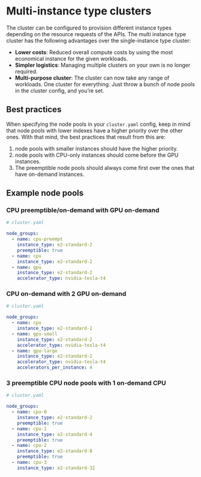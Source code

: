 # Multi-instance type clusters

The cluster can be configured to provision different instance types depending on the resource requests of the APIs. The multi instance type cluster has the following advantages over the single-instance type cluster:

* **Lower costs**: Reduced overall compute costs by using the most economical instance for the given workloads.
* **Simpler logistics**: Managing multiple clusters on your own is no longer required.
* **Multi-purpose cluster**: The cluster can now take any range of workloads. One cluster for everything. Just throw a bunch of node pools in the cluster config, and you’re set.

## Best practices

When specifying the node pools in your `cluster.yaml` config, keep in mind that node pools with lower indexes have a higher priority over the other ones. With that mind, the best practices that result from this are:

1. node pools with smaller instances should have the higher priority.
1. node pools with CPU-only instances should come before the GPU instances.
1. The preemptible node pools should always come first over the ones that have on-demand instances.

## Example node pools

### CPU preemptible/on-demand with GPU on-demand

```yaml
# cluster.yaml

node_groups:
  - name: cpu-preempt
    instance_type: e2-standard-2
    preemptible: true
  - name: cpu
    instance_type: e2-standard-2
  - name: gpu
    instance_type: e2-standard-2
    accelerator_type: nvidia-tesla-t4
```

### CPU on-demand with 2 GPU on-demand

```yaml
# cluster.yaml

node_groups:
  - name: cpu
    instance_type: e2-standard-2
  - name: gpu-small
    instance_type: e2-standard-2
    accelerator_type: nvidia-tesla-t4
  - name: gpu-large
    instance_type: e2-standard-2
    accelerator_type: nvidia-tesla-t4
    accelerators_per_instance: 4
```

### 3 preemptible CPU node pools with 1 on-demand CPU

```yaml
# cluster.yaml

node_groups:
  - name: cpu-0
    instance_type: e2-standard-2
    preemptible: true
  - name: cpu-1
    instance_type: e2-standard-4
    preemptible: true
  - name: cpu-2
    instance_type: e2-standard-8
    preemptible: true
  - name: cpu-3
    instance_type: e2-standard-32
```
